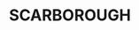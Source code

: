 ---
lastmod: '2025-04-06T06:05:20+00:00'
latitude: -34.300293
layout: suburb
longitude: 150.9299
postcode: '2515'
state: NSW
title: SCARBOROUGH
url: /nsw/scarborough/
---